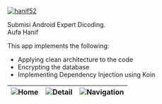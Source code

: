 [![hanif52](https://circleci.com/gh/arifaizin/MySimpleCleanArchitecture.svg?style=svg)](https://app.circleci.com/pipelines/github/hanif52/LigaEnggres)

Submisi Android Expert Dicoding. <br>
Aufa Hanif

This app implements the following:
* Applying clean architecture to the code
* Encrypting the database
* Implementing Dependency Injection using Koin

| ![Home](https://drive.google.com/uc?export=view&id=1frk3f2G7hDvlakaPjv_gMzcwlmbbY76o)|![Detail](https://drive.google.com/uc?export=view&id=1flngOOqwPaOcMVhEzpvbrnRhiOrglDw9) | ![Navigation](https://drive.google.com/uc?export=view&id=1MutRS1HEosmmnnFnCat3MycKm01I3DJl) |
| --- | --- | --- |
